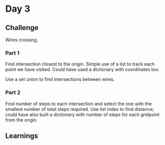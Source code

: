 # Day 3

## Challenge

Wires crossing.

### Part 1

Find intersection closest to the origin. Simple use of a list to track each point we have visited. Could have used a dictionary with coordinates too.

Use a set union to find intersections between wires.

### Part 2

Find number of steps to each intersection and select the one with the smallest number of total steps required. Use list index to find distance; could have also built a dictionary with number of steps for each gridpoint from the origin.

## Learnings